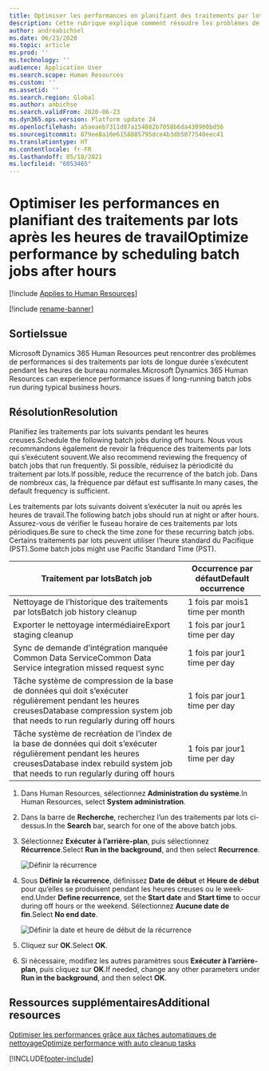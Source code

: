 ```yaml
---
title: Optimiser les performances en planifiant des traitements par lots après les heures de travail
description: Cette rubrique explique comment résoudre les problèmes de performances avec Microsoft Dynamics 365 Human Resources en planifiant des traitements par lots de longue durée après les heures de travail.
author: andreabichsel
ms.date: 06/23/2020
ms.topic: article
ms.prod: ''
ms.technology: ''
audience: Application User
ms.search.scope: Human Resources
ms.custom: ''
ms.assetid: ''
ms.search.region: Global
ms.author: anbichse
ms.search.validFrom: 2020-06-23
ms.dyn365.ops.version: Platform update 24
ms.openlocfilehash: a5aeaeb7311d87a154882b7058b6da430900bd56
ms.sourcegitcommit: 879ee8a10e6158885795dce4b3db5077540eec41
ms.translationtype: HT
ms.contentlocale: fr-FR
ms.lasthandoff: 05/18/2021
ms.locfileid: "6053465"
---
```

# <a name="optimize-performance-by-scheduling-batch-jobs-after-hours"></a><span data-ttu-id="97957-103">Optimiser les performances en planifiant des traitements par lots après les heures de travail</span><span class="sxs-lookup"><span data-stu-id="97957-103">Optimize performance by scheduling batch jobs after hours</span></span>

[!include [Applies to Human Resources](../includes/applies-to-hr.md)]

[!include [rename-banner](~/includes/cc-data-platform-banner.md)]

## <a name="issue"></a><span data-ttu-id="97957-104">Sortie</span><span class="sxs-lookup"><span data-stu-id="97957-104">Issue</span></span>

<span data-ttu-id="97957-105">Microsoft Dynamics 365 Human Resources peut rencontrer des problèmes de performances si des traitements par lots de longue durée s’exécutent pendant les heures de bureau normales.</span><span class="sxs-lookup"><span data-stu-id="97957-105">Microsoft Dynamics 365 Human Resources can experience performance issues if long-running batch jobs run during typical business hours.</span></span>

## <a name="resolution"></a><span data-ttu-id="97957-106">Résolution</span><span class="sxs-lookup"><span data-stu-id="97957-106">Resolution</span></span>

<span data-ttu-id="97957-107">Planifiez les traitements par lots suivants pendant les heures creuses.</span><span class="sxs-lookup"><span data-stu-id="97957-107">Schedule the following batch jobs during off hours.</span></span> <span data-ttu-id="97957-108">Nous vous recommandons également de revoir la fréquence des traitements par lots qui s’exécutent souvent.</span><span class="sxs-lookup"><span data-stu-id="97957-108">We also recommend reviewing the frequency of batch jobs that run frequently.</span></span> <span data-ttu-id="97957-109">Si possible, réduisez la périodicité du traitement par lots.</span><span class="sxs-lookup"><span data-stu-id="97957-109">If possible, reduce the recurrence of the batch job.</span></span> <span data-ttu-id="97957-110">Dans de nombreux cas, la fréquence par défaut est suffisante.</span><span class="sxs-lookup"><span data-stu-id="97957-110">In many cases, the default frequency is sufficient.</span></span>

<span data-ttu-id="97957-111">Les traitements par lots suivants doivent s’exécuter la nuit ou après les heures de travail.</span><span class="sxs-lookup"><span data-stu-id="97957-111">The following batch jobs should run at night or after hours.</span></span> <span data-ttu-id="97957-112">Assurez-vous de vérifier le fuseau horaire de ces traitements par lots périodiques.</span><span class="sxs-lookup"><span data-stu-id="97957-112">Be sure to check the time zone for these recurring batch jobs.</span></span> <span data-ttu-id="97957-113">Certains traitements par lots peuvent utiliser l’heure standard du Pacifique (PST).</span><span class="sxs-lookup"><span data-stu-id="97957-113">Some batch jobs might use Pacific Standard Time (PST).</span></span>

| <span data-ttu-id="97957-114">Traitement par lots</span><span class="sxs-lookup"><span data-stu-id="97957-114">Batch job</span></span> | <span data-ttu-id="97957-115">Occurrence par défaut</span><span class="sxs-lookup"><span data-stu-id="97957-115">Default occurrence</span></span> |
| --- | --- |
| <span data-ttu-id="97957-116">Nettoyage de l’historique des traitements par lots</span><span class="sxs-lookup"><span data-stu-id="97957-116">Batch job history cleanup</span></span> | <span data-ttu-id="97957-117">1 fois par mois</span><span class="sxs-lookup"><span data-stu-id="97957-117">1 time per month</span></span> |
| <span data-ttu-id="97957-118">Exporter le nettoyage intermédiaire</span><span class="sxs-lookup"><span data-stu-id="97957-118">Export staging cleanup</span></span> | <span data-ttu-id="97957-119">1 fois par jour</span><span class="sxs-lookup"><span data-stu-id="97957-119">1 time per day</span></span> |
| <span data-ttu-id="97957-120">Sync de demande d’intégration manquée Common Data Service</span><span class="sxs-lookup"><span data-stu-id="97957-120">Common Data Service integration missed request sync</span></span> | <span data-ttu-id="97957-121">1 fois par jour</span><span class="sxs-lookup"><span data-stu-id="97957-121">1 time per day</span></span> |
| <span data-ttu-id="97957-122">Tâche système de compression de la base de données qui doit s’exécuter régulièrement pendant les heures creuses</span><span class="sxs-lookup"><span data-stu-id="97957-122">Database compression system job that needs to run regularly during off hours</span></span> | <span data-ttu-id="97957-123">1 fois par jour</span><span class="sxs-lookup"><span data-stu-id="97957-123">1 time per day</span></span> |
| <span data-ttu-id="97957-124">Tâche système de recréation de l’index de la base de données qui doit s’exécuter régulièrement pendant les heures creuses</span><span class="sxs-lookup"><span data-stu-id="97957-124">Database index rebuild system job that needs to run regularly during off hours</span></span> | <span data-ttu-id="97957-125">1 fois par jour</span><span class="sxs-lookup"><span data-stu-id="97957-125">1 time per day</span></span> |

1. <span data-ttu-id="97957-126">Dans Human Resources, sélectionnez **Administration du système**.</span><span class="sxs-lookup"><span data-stu-id="97957-126">In Human Resources, select **System administration**.</span></span>

2. <span data-ttu-id="97957-127">Dans la barre de **Recherche**, recherchez l’un des traitements par lots ci-dessus.</span><span class="sxs-lookup"><span data-stu-id="97957-127">In the **Search** bar, search for one of the above batch jobs.</span></span>

3. <span data-ttu-id="97957-128">Sélectionnez **Exécuter à l’arrière-plan**, puis sélectionnez **Récurrence**.</span><span class="sxs-lookup"><span data-stu-id="97957-128">Select **Run in the background**, and then select **Recurrence**.</span></span>

   ![Définir la récurrence](media/talent-batch-history-cleanup-recurrence.png)

4. <span data-ttu-id="97957-130">Sous **Définir la récurrence**, définissez **Date de début** et **Heure de début** pour qu’elles se produisent pendant les heures creuses ou le week-end.</span><span class="sxs-lookup"><span data-stu-id="97957-130">Under **Define recurrence**, set the **Start date** and **Start time** to occur during off hours or the weekend.</span></span> <span data-ttu-id="97957-131">Sélectionnez **Aucune date de fin**.</span><span class="sxs-lookup"><span data-stu-id="97957-131">Select **No end date**.</span></span> 

   ![Définir la date et heure de début de la récurrence](media/talent-batch-history-cleanup-define-recurrence.png)

5. <span data-ttu-id="97957-133">Cliquez sur **OK**.</span><span class="sxs-lookup"><span data-stu-id="97957-133">Select **OK**.</span></span>

6. <span data-ttu-id="97957-134">Si nécessaire, modifiez les autres paramètres sous **Exécuter à l’arrière-plan**, puis cliquez sur **OK**.</span><span class="sxs-lookup"><span data-stu-id="97957-134">If needed, change any other parameters under **Run in the background**, and then select **OK**.</span></span>

## <a name="additional-resources"></a><span data-ttu-id="97957-135">Ressources supplémentaires</span><span class="sxs-lookup"><span data-stu-id="97957-135">Additional resources</span></span>

[<span data-ttu-id="97957-136">Optimiser les performances grâce aux tâches automatiques de nettoyage</span><span class="sxs-lookup"><span data-stu-id="97957-136">Optimize performance with auto cleanup tasks</span></span>](hr-admin-troubleshooting-batch-history.md)


[!INCLUDE[footer-include](../includes/footer-banner.md)]